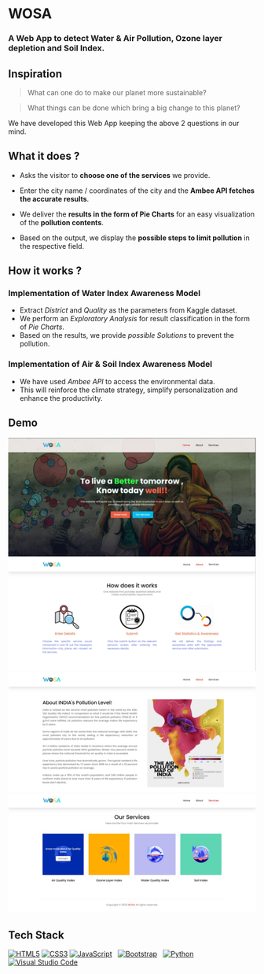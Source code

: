 # WOSA

### A Web App to detect Water & Air Pollution, Ozone layer depletion and Soil Index.

  

## Inspiration

> What can one do to make our planet more sustainable?

>

> What things can be done which bring a big change to this planet?

We have developed this Web App keeping the above 2 questions in our mind.

  

## What it does ?

* Asks the visitor to **choose one of the services** we provide.

* Enter the city name / coordinates of the city and the **Ambee API fetches the accurate results**.

* We deliver the **results in the form of Pie Charts** for an easy visualization of the **pollution contents**.

* Based on the output, we display the **possible steps to limit pollution** in the respective field.



## How it works ?
### Implementation of Water Index Awareness Model
* Extract _District_ and _Quality_ as the parameters from Kaggle dataset.
* We perform an _Exploratory Analysis_ for result classification in the form of _Pie Charts_.
* Based on the results, we provide _possible Solutions_ to prevent the pollution.

### Implementation of Air & Soil Index Awareness Model
* We have used _Ambee API_ to access the environmental data.
* This will reinforce the climate strategy, simplify personalization and enhance the productivity.



## Demo
![Index Page](/Images/indexPage.jpeg)
![About Page](/Images/aboutPage.jpeg)
![About Page 2](/Images/aboutPage2.jpeg)
![Service Page](/Images/servicePage.jpeg)



## Tech Stack
<a href="https://www.w3.org/TR/html5/" title="HTML5"><img src="https://github.com/get-icon/geticon/raw/master/icons/html-5.svg" alt="HTML5" width="60px" height="60px"></a> <a href="https://www.w3.org/TR/CSS/" title="CSS3"><img src="https://github.com/get-icon/geticon/raw/master/icons/css-3.svg" alt="CSS3" width="60px" height="60px"></a> <a href="https://developer.mozilla.org/en-US/docs/Web/JavaScript" title="JavaScript"><img src="https://github.com/get-icon/geticon/raw/master/icons/javascript.svg" alt="JavaScript" width="60px" height="60px"></a> &nbsp; <a href="https://getbootstrap.com/" title="Bootstrap"><img src="https://github.com/get-icon/geticon/raw/master/icons/bootstrap.svg" alt="Bootstrap" width="60px" height="60px"></a> &nbsp; <a href="https://www.python.org/" title="Python"><img src="https://github.com/get-icon/geticon/raw/master/icons/python.svg" alt="Python" width="60px" height="60px"></a> &nbsp; <a href="https://code.visualstudio.com/" title="Visual Studio Code"><img src="https://github.com/get-icon/geticon/raw/master/icons/visual-studio-code.svg" alt="Visual Studio Code" width="60px" height="60px"></a>

